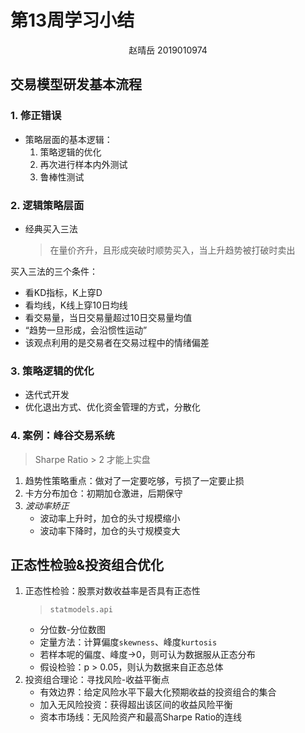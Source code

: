 # 第13周学习小结
<center>赵晴岳 2019010974</center>

## 交易模型研发基本流程
### 1. 修正错误
- 策略层面的基本逻辑：
  1. 策略逻辑的优化
  2. 再次进行样本内外测试
  3. 鲁棒性测试
### 2. 逻辑策略层面
- 经典买入三法
  > 在量价齐升，且形成突破时顺势买入，当上升趋势被打破时卖出

买入三法的三个条件：
- 看KD指标，K上穿D
- 看均线，K线上穿10日均线
- 看交易量，当日交易量超过10日交易量均值
- “趋势一旦形成，会沿惯性运动”
- 该观点利用的是交易者在交易过程中的情绪偏差

### 3. 策略逻辑的优化
- 迭代式开发
- 优化退出方式、优化资金管理的方式，分散化

### 4. 案例：峰谷交易系统
> Sharpe Ratio > 2 才能上实盘
1. 趋势性策略重点：做对了一定要吃够，亏损了一定要止损
2. 卡方分布加仓：初期加仓激进，后期保守
3. *波动率矫正*
   - 波动率上升时，加仓的头寸规模缩小
   - 波动率下降时，加仓的头寸规模变大

## 正态性检验&投资组合优化

1. 正态性检验：股票对数收益率是否具有正态性
   > `statmodels.api`
   - 分位数-分位数图
   - 定量方法：计算偏度`skewness`、峰度`kurtosis`
   - 若样本呢的偏度、峰度->0，则可认为数据服从正态分布
   - 假设检验：p > 0.05，则认为数据来自正态总体
2. 投资组合理论：寻找风险-收益平衡点
   - 有效边界：给定风险水平下最大化预期收益的投资组合的集合
   - 加入无风险投资：获得超出该区间的收益风险平衡
   - 资本市场线：无风险资产和最高Sharpe Ratio的连线